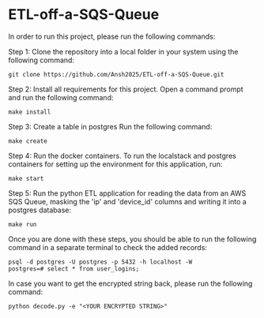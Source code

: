# ETL-off-a-SQS-Queue

In order to run this project, please run the following commands:

Step 1: Clone the repository into a local folder in your system using the following command:

```
git clone https://github.com/Ansh2025/ETL-off-a-SQS-Queue.git
```

Step 2: Install all requirements for this project.
Open a command prompt and run the following command:

```
make install
```

Step 3: Create a table in postgres
Run the following command:
```
make create
```

Step 4: Run the docker containers.
To run the localstack and postgres containers for setting up the environment for this application, run:
```
make start
```

Step 5: Run the python ETL application for reading the data from an AWS SQS Queue, masking the 'ip' and 'device_id' columns and writing it into a postgres database:
```
make run
```

Once you are done with these steps, you should be able to run the following command in a separate terminal to check the added records:
```
psql -d postgres -U postgres -p 5432 -h localhost -W
postgres=# select * from user_logins;
```

In case you want to get the encrypted string back, please run the following command:
```
python decode.py -e "<YOUR ENCRYPTED STRING>"
```


